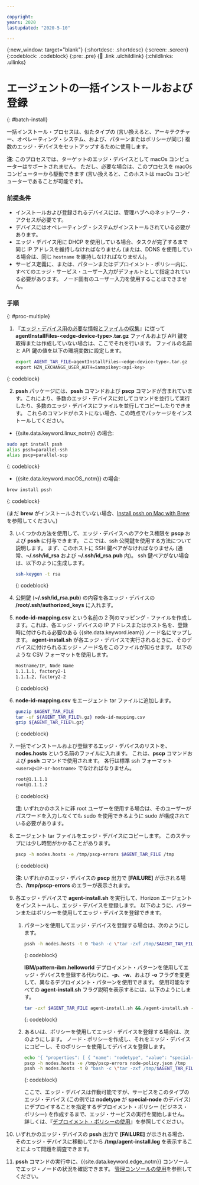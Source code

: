 ```yaml
---

copyright:
years: 2020
lastupdated: "2020-5-10"

---
```


{:new_window: target="blank"}
{:shortdesc: .shortdesc}
{:screen: .screen}
{:codeblock: .codeblock}
{:pre: .pre}
{:child: .link .ulchildlink}
{:childlinks: .ullinks}

# エージェントの一括インストールおよび登録
{: #batch-install}

一括インストール・プロセスは、似たタイプの (言い換えると、アーキテクチャー、オペレーティング・システム、および、パターンまたはポリシーが同じ) 複数のエッジ・デバイスをセットアップするために使用します。

**注**: このプロセスでは、ターゲットのエッジ・デバイスとして macOs コンピューターはサポートされません。 ただし、必要な場合は、このプロセスを macOs コンピューターから駆動できます (言い換えると、このホストは macOs コンピューターであることが可能です)。

### 前提条件

* インストールおよび登録されるデバイスには、管理ハブへのネットワーク・アクセスが必要です。
* デバイスにはオペレーティング・システムがインストールされている必要があります。
* エッジ・デバイス用に DHCP を使用している場合、タスクが完了するまで同じ IP アドレスを維持しなければなりません (または、DDNS を使用している場合は、同じ `hostname` を維持しなければなりません)。
* サービス定義に、または、パターンまたはデプロイメント・ポリシー内に、すべてのエッジ・サービス・ユーザー入力がデフォルトとして指定されている必要があります。 ノード固有のユーザー入力を使用することはできません。

### 手順
{: #proc-multiple}

1. 『[エッジ・デバイス用の必要な情報とファイルの収集](../hub/gather_files.md#prereq_horizon)』に従って **agentInstallFiles-&lt;edge-device-type&gt;.tar.gz** ファイルおよび API 鍵を取得または作成していない場合は、ここでそれを行います。 ファイルの名前と API 鍵の値を以下の環境変数に設定します。

   ```bash
   export AGENT_TAR_FILE=agentInstallFiles-<edge-device-type>.tar.gz
   export HZN_EXCHANGE_USER_AUTH=iamapikey:<api-key>
   ```
  {: codeblock}

2. **pssh** パッケージには、**pssh** コマンドおよび **pscp** コマンドが含まれています。これにより、多数のエッジ・デバイスに対してコマンドを並行して実行したり、多数のエッジ・デバイスにファイルを並行してコピーしたりできます。 これらのコマンドがホストにない場合、この時点でパッケージをインストールしてください。

  * {{site.data.keyword.linux_notm}} の場合:

   ```bash
   sudo apt install pssh
   alias pssh=parallel-ssh
   alias pscp=parallel-scp
   ```
   {: codeblock}

  * {{site.data.keyword.macOS_notm}} の場合:

   ```bash
   brew install pssh
   ```
   {: codeblock}

   (まだ **brew** がインストールされていない場合、[Install pssh on Mac with Brew](https://brewinstall.org/Install-pssh-on-Mac-with-Brew/) を参照してください。)

3. いくつかの方法を使用して、エッジ・デバイスへのアクセス権限を **pscp** および **pssh** に付与できます。 ここでは、ssh 公開鍵を使用する方法について説明します。 まず、このホストに SSH 鍵ペアがなければなりません (通常、**~/.ssh/id_rsa** および **~/.ssh/id_rsa.pub** 内)。 ssh 鍵ペアがない場合は、以下のように生成します。

   ```bash
   ssh-keygen -t rsa
   ```
   {: codeblock}

4. 公開鍵 (**~/.ssh/id_rsa.pub**) の内容を各エッジ・デバイスの **/root/.ssh/authorized_keys** に入れます。

5. **node-id-mapping.csv** という名前の 2 列のマッピング・ファイルを作成します。これは、各エッジ・デバイスの IP アドレスまたはホスト名を、登録時に付けられる必要のある {{site.data.keyword.ieam}} ノード名にマップします。 **agent-install.sh** が各エッジ・デバイスで実行されるときに、そのデバイスに付けられるエッジ・ノード名をこのファイルが知らせます。 以下のような CSV フォーマットを使用します。

   ```bash
   Hostname/IP, Node Name
   1.1.1.1, factory2-1
   1.1.1.2, factory2-2
   ```
   {: codeblock}

6. **node-id-mapping.csv** をエージェント tar ファイルに追加します。

   ```bash
   gunzip $AGENT_TAR_FILE
   tar -uf ${AGENT_TAR_FILE%.gz} node-id-mapping.csv
   gzip ${AGENT_TAR_FILE%.gz}
   ```
   {: codeblock}

7. 一括でインストールおよび登録するエッジ・デバイスのリストを、**nodes.hosts** という名前のファイルに入れます。 これは、**pscp** コマンドおよび **pssh** コマンドで使用されます。 各行は標準 ssh フォーマット `<user>@<IP-or-hostname>` でなければなりません。

   ```bash
   root@1.1.1.1
   root@1.1.1.2
   ```
   {: codeblock}

   **注**: いずれかのホストに非 root ユーザーを使用する場合は、そのユーザーがパスワードを入力しなくても sudo を使用できるように sudo が構成されている必要があります。

8. エージェント tar ファイルをエッジ・デバイスにコピーします。 このステップには少し時間がかかることがあります。

   ```bash
   pscp -h nodes.hosts -e /tmp/pscp-errors $AGENT_TAR_FILE /tmp
   ```
   {: codeblock}

   **注**: いずれかのエッジ・デバイスの **pscp** 出力で **[FAILURE]** が示される場合、**/tmp/pscp-errors** のエラーが表示されます。

9. 各エッジ・デバイスで **agent-install.sh** を実行して、Horizon エージェントをインストールし、エッジ・デバイスを登録します。 以下のように、パターンまたはポリシーを使用してエッジ・デバイスを登録できます。

   1. パターンを使用してエッジ・デバイスを登録する場合は、次のようにします。

      ```bash
      pssh -h nodes.hosts -t 0 "bash -c \"tar -zxf /tmp/$AGENT_TAR_FILE agent-install.sh && sudo -s ./agent-install.sh -i . -u $HZN_EXCHANGE_USER_AUTH -p IBM/pattern-ibm.helloworld -w ibm.helloworld -o IBM -z /tmp/$AGENT_TAR_FILE 2>&1 >/tmp/agent-install.log \" "
      ```
      {: codeblock}

      **IBM/pattern-ibm.helloworld** デプロイメント・パターンを使用してエッジ・デバイスを登録する代わりに、**-p**、**-w**、および **-o** フラグを変更して、異なるデプロイメント・パターンを使用できます。 使用可能なすべての **agent-install.sh** フラグ説明を表示するには、以下のようにします。

      ```bash
      tar -zxf $AGENT_TAR_FILE agent-install.sh &&./agent-install.sh -h
      ```
      {: codeblock}

   2. あるいは、ポリシーを使用してエッジ・デバイスを登録する場合は、次のようにします。 ノード・ポリシーを作成し、それをエッジ・デバイスにコピーし、そのポリシーを使用してデバイスを登録します。

      ```bash
      echo '{ "properties": [ { "name": "nodetype", "value": "special-node" } ] }' > node-policy.json
      pscp -h nodes.hosts -e /tmp/pscp-errors node-policy.json /tmp
      pssh -h nodes.hosts -t 0 "bash -c \"tar -zxf /tmp/$AGENT_TAR_FILE agent-install.sh && sudo -s ./agent-install.sh -i . -u $HZN_EXCHANGE_USER_AUTH -n /tmp/node-policy.json  -z /tmp/$AGENT_TAR_FILE 2>&1 >/tmp/agent-install.log \" "
      ```
      {: codeblock}

      ここで、エッジ・デバイスは作動可能ですが、サービスをこのタイプのエッジ・デバイス (この例では **nodetype** が **special-node** のデバイス) にデプロイすることを指定するデプロイメント・ポリシー (ビジネス・ポリシー) を作成するまで、エッジ・サービスの実行を開始しません。 詳しくは、『[デプロイメント・ポリシーの使用](../using_edge_services/detailed_policy.md)』を参照してください。

10. いずれかのエッジ・デバイスの **pssh** 出力で **[FAILURE]** が示される場合、そのエッジ・デバイスに移動してから **/tmp/agent-install.log** を表示することによって問題を調査できます。

11. **pssh** コマンドの実行中に、{{site.data.keyword.edge_notm}} コンソールでエッジ・ノードの状況を確認できます。 [管理コンソールの使用](../console/accessing_ui.md)を参照してください。

